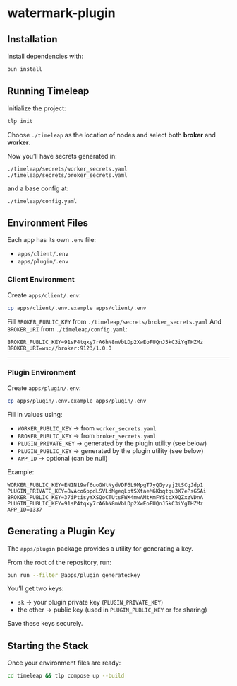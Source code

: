 # watermark-plugin

## Installation

Install dependencies with:

```bash
bun install
```

## Running Timeleap

Initialize the project:

```bash
tlp init
```

Choose `./timeleap` as the location of nodes and select both **broker** and **worker**.

Now you’ll have secrets generated in:

```
./timeleap/secrets/worker_secrets.yaml
./timeleap/secrets/broker_secrets.yaml
```

and a base config at:

```
./timeleap/config.yaml
```

## Environment Files

Each app has its own `.env` file:

- `apps/client/.env`
- `apps/plugin/.env`

### Client Environment

Create `apps/client/.env`:

```bash
cp apps/client/.env.example apps/client/.env
```

Fill `BROKER_PUBLIC_KEY` from `./timeleap/secrets/broker_secrets.yaml`
And `BROKER_URI` from `./timeleap/config.yaml`:

```env
BROKER_PUBLIC_KEY=91sP4tqxy7rA6hN8mVbLDp2XwEoFUQnJ5kC3iYgTHZMz
BROKER_URI=ws://broker:9123/1.0.0
```

---

### Plugin Environment

Create `apps/plugin/.env`:

```bash
cp apps/plugin/.env.example apps/plugin/.env
```

Fill in values using:

- `WORKER_PUBLIC_KEY` → from `worker_secrets.yaml`
- `BROKER_PUBLIC_KEY` → from `broker_secrets.yaml`
- `PLUGIN_PRIVATE_KEY` → generated by the plugin utility (see below)
- `PLUGIN_PUBLIC_KEY` → generated by the plugin utility (see below)
- `APP_ID` → optional (can be null)

Example:

```env
WORKER_PUBLIC_KEY=EN1N19wf6uoGWtNydVDF6L9MpgT7yQGyvyj2tSCgJdp1
PLUGIN_PRIVATE_KEY=8vAco6ppdLSVLdMgeqLptSXtaeM6Kbqtqu3X7ePsGSAi
BROKER_PUBLIC_KEY=37iPtisyYXSQoCTUtsFWX4mwAMtKmFYStcX9QZxzVDnA
PLUGIN_PUBLIC_KEY=91sP4tqxy7rA6hN8mVbLDp2XwEoFUQnJ5kC3iYgTHZMz
APP_ID=1337
```

## Generating a Plugin Key

The `apps/plugin` package provides a utility for generating a key.

From the root of the repository, run:

```bash
bun run --filter @apps/plugin generate:key
```

You’ll get two keys:

- `sk` → your plugin private key (`PLUGIN_PRIVATE_KEY`)
- the other → public key (used in `PLUGIN_PUBLIC_KEY` or for sharing)

Save these keys securely.

## Starting the Stack

Once your environment files are ready:

```bash
cd timeleap && tlp compose up --build
```
